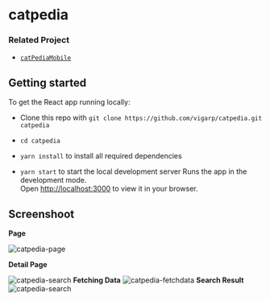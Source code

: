 # catpedia
###  Related Project

* [`catPediaMobile`](https://github.com/vigarp/catPediaMobile)



##  Getting started

To get the React app running locally:

* Clone this repo with `git clone https://github.com/vigarp/catpedia.git catpedia`

* `cd catpedia`

* `yarn install` to install all required dependencies

* `yarn start` to start the local development server
Runs the app in the development mode.  
Open [http://localhost:3000](http://localhost:3000) to view it in your browser.

##  Screenshoot

**Page**

![catpedia-page](https://res.cloudinary.com/vigarp/image/upload/v1671108911/catpedia-assets/web-1_oe1ucu.png)

**Detail Page**

![catpedia-search](https://res.cloudinary.com/vigarp/image/upload/v1671108911/catpedia-assets/web-2_nho4as.png)
**Fetching Data**
![catpedia-fetchdata](https://res.cloudinary.com/vigarp/image/upload/v1671109169/catpedia-assets/web-4_wofd4c.png)
**Search Result**
![catpedia-search](https://res.cloudinary.com/vigarp/image/upload/v1671109169/catpedia-assets/web-3_wrnmve.png)
